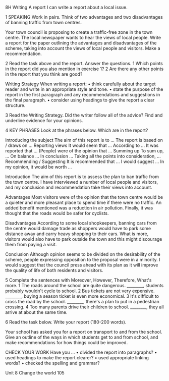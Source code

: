 8H Writing
A report
I can write a report about a local issue.

1 SPEAKING Work in pairs. Think of two advantages and two disadvantages of banning traffic from town centres.

Your town council is proposing to create a traffic-free zone in the town centre. The local newspaper wants to hear the views of local people. Write a report for the paper outlining the advantages and disadvantages of the scheme, taking into account the views of local people and visitors. Make a recommendation.

2 Read the task above and the report. Answer the questions.
1 Which points in the report did you also mention in exercise 1?
2 Are there any other points in the report that you think are good?

Writing Strategy
When writing a report:
• think carefully about the target reader and write in an appropriate style and tone.
• state the purpose of the report in the first paragraph and any recommendations and suggestions in the final paragraph.
• consider using headings to give the report a clear structure.

3 Read the Writing Strategy. Did the writer follow all of the advice? Find and underline evidence for your opinions.

4 KEY PHRASES Look at the phrases below. Which are in the report?

Introducing the subject
The aim of this report is to ...
The report is based on / draws on ...
Reporting views
It would seem that ...
According to ...
It was reported that ...
(People) were of the opinion that ...
Summing up
To sum up, ...
On balance ...
In conclusion ...
Taking all the points into consideration, ...
Recommending / Suggesting
It is recommended that ...
I would suggest ...
In my opinion, it would be worth ...

Introduction
The aim of this report is to assess the plan to ban traffic from the town centre. I have interviewed a number of local people and visitors, and my conclusion and recommendation take their views into account.

Advantages
Most visitors were of the opinion that the town centre would be a quieter and more pleasant place to spend time if there were no traffic. An added benefit mentioned was a reduction in air pollution. Finally, it was thought that the roads would be safer for cyclists.

Disadvantages
According to some local shopkeepers, banning cars from the centre would damage trade as shoppers would have to park some distance away and carry heavy shopping to their cars. What is more, visitors would also have to park outside the town and this might discourage them from paying a visit.

Conclusion
Although opinion seems to be divided on the desirability of the scheme, people expressing opposition to the proposal were in a minority. I would suggest that the council press ahead with its plan as it will improve the quality of life of both residents and visitors.

5 Complete the sentences with Moreover, However, Therefore, What's more.
1 The roads around the school are quite dangerous. ________, students probably wouldn't cycle to school.
2 Bus tickets are not very expensive. ________, buying a season ticket is even more economical.
3 It's difficult to cross the road by the school. ________, there's a plan to put in a pedestrian crossing.
4 Too many parents drive their children to school. ________, they all arrive at about the same time.

6 Read the task below. Write your report (180-200 words).

Your school has asked you for a report on transport to and from the school. Give an outline of the ways in which students get to and from school, and make recommendations for how things could be improved.

CHECK YOUR WORK
Have you ...
• divided the report into paragraphs?
• used headings to make the report clearer?
• used appropriate linking words?
• checked the spelling and grammar?

Unit 8 Change the world 105
